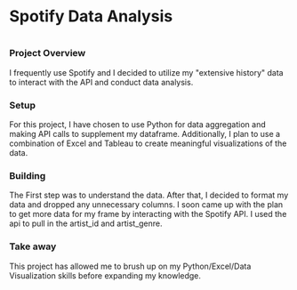 <h1>Spotify Data Analysis<h1>

<h3>Project Overview</h3>
I frequently use Spotify and I decided to utilize my "extensive history" data to interact with the API and conduct data analysis.

<h3>Setup</h3>
For this project, I have chosen to use Python for data aggregation and making API calls to supplement my dataframe. Additionally, I plan to use a combination of Excel and Tableau to create meaningful visualizations of the data.

<h3>Building</h3>
The First step was to understand the data. After that, I decided to format my data and dropped any unnecessary columns. I soon came up with the plan to get more data for my frame by interacting with the Spotify API. I used the api to pull in the artist_id and artist_genre.

<h3>Take away</h3>
This project has allowed me to brush up on my Python/Excel/Data Visualization skills before expanding my knowledge.

